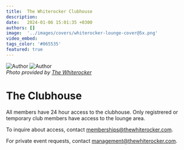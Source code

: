 ```yaml
---
title:  The Whiterocker Clubhouse
description: 
date:   2024-01-06 15:01:35 +0300
authors: []
image:  '../images/covers/whiterocker-lounge-cover@5x.png'
video_embed:
tags_color: '#065535'
featured: true
---
```



<div class="gallery-box">
  <div class="gallery">
    <img src="https://via.placeholder.com/1600x1200" loading="lazy" alt="Author">
    <img src="https://via.placeholder.com/1600x1200" loading="lazy" alt="Author">
  </div>
  <em>Photo provided by <a href="https://via.placeholder.com/1600x1200" target="_blank">The Whiterocker</a></em>
</div>

# The Clubhouse

All members have 24 hour access to the clubhouse. Only registrered or temporary club members have access to the lounge area.  

To inquire about access, contact <a href="#">memberships@thewhiterocker.com</a>.

For private event requests, contact <a href="#">management@thewhiterocker.com</a>.

